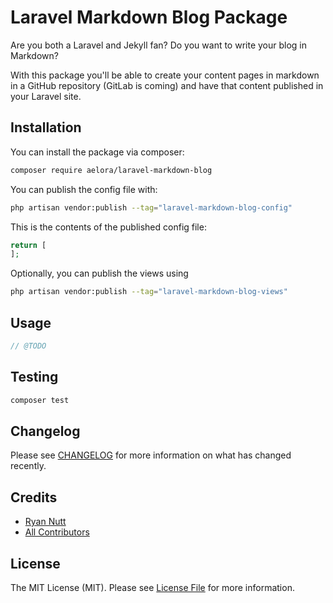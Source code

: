 
# Laravel Markdown Blog Package

Are you both a Laravel and Jekyll fan? Do you want to write your blog in Markdown?

With this package you'll be able to create your content pages in markdown in a GitHub repository (GitLab is coming) and have that content published in your Laravel site. 


## Installation

You can install the package via composer:

```bash
composer require aelora/laravel-markdown-blog
```


You can publish the config file with:

```bash
php artisan vendor:publish --tag="laravel-markdown-blog-config"
```

This is the contents of the published config file:

```php
return [
];
```

Optionally, you can publish the views using

```bash
php artisan vendor:publish --tag="laravel-markdown-blog-views"
```

## Usage

```php
// @TODO
```

## Testing

```bash
composer test
```

## Changelog

Please see [CHANGELOG](CHANGELOG.md) for more information on what has changed recently.


## Credits

- [Ryan Nutt](https://github.com/RyanNutt)
- [All Contributors](../../contributors)

## License

The MIT License (MIT). Please see [License File](LICENSE.md) for more information.
